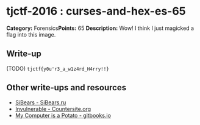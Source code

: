 # tjctf-2016 : curses-and-hex-es-65

**Category:** Forensics**Points:** 65
**Description:** Wow! I think I just magicked a flag into this image.

## Write-up

(TODO)
`tjctf{y0u'r3_a_w1z4rd_H4rry!!}`

## Other write-ups and resources

* [SiBears - SiBears.ru](http://sibears.ru/labs/TJCTF-2016-Curses-and-Hexes/)
* [Invulnerable - Countersite.org](http://countersite.org/articles/steganography/98-curses-and-hexes-stego-tjctf-2016.html)
* [My Computer is a Potato - gitbooks.io](https://bobacadodl.gitbooks.io/tjctf-2016-writeups/content/curses_and_hex-es_65_pts.html)
